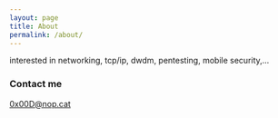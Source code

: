 ```yaml
---
layout: page
title: About
permalink: /about/
---
```


interested in networking, tcp/ip, dwdm, pentesting, mobile security,...

### Contact me

[0x00D@nop.cat](mailto:0x00D@nop.cat)
